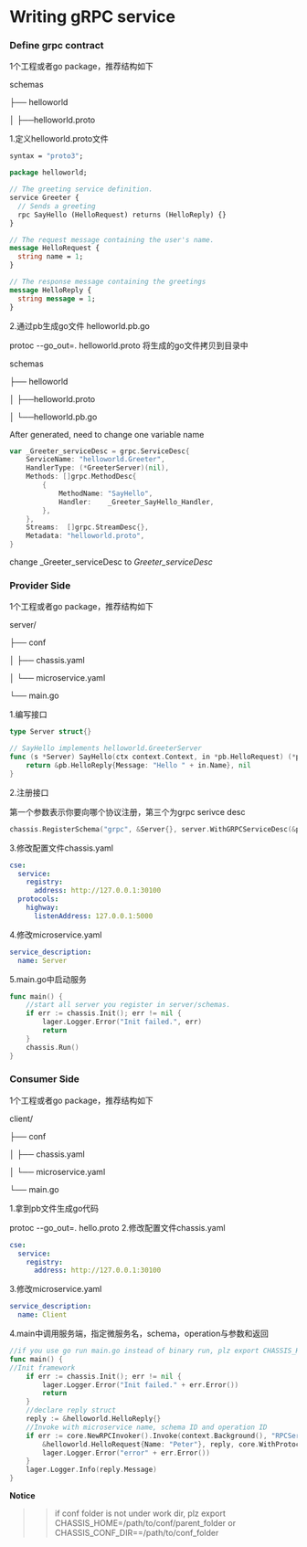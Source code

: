 Writing gRPC service
==========================================
### Define grpc contract
1个工程或者go package，推荐结构如下

schemas

├── helloworld

│ ├──helloworld.proto

1.定义helloworld.proto文件
```proto
syntax = "proto3";

package helloworld;

// The greeting service definition.
service Greeter {
  // Sends a greeting
  rpc SayHello (HelloRequest) returns (HelloReply) {}
}

// The request message containing the user's name.
message HelloRequest {
  string name = 1;
}

// The response message containing the greetings
message HelloReply {
  string message = 1;
}

```
2.通过pb生成go文件 helloworld.pb.go

protoc --go_out=. helloworld.proto
将生成的go文件拷贝到目录中

schemas

├── helloworld

│ ├──helloworld.proto

│ └──helloworld.pb.go

After generated, need to change one variable name
```go
var _Greeter_serviceDesc = grpc.ServiceDesc{
	ServiceName: "helloworld.Greeter",
	HandlerType: (*GreeterServer)(nil),
	Methods: []grpc.MethodDesc{
		{
			MethodName: "SayHello",
			Handler:    _Greeter_SayHello_Handler,
		},
	},
	Streams:  []grpc.StreamDesc{},
	Metadata: "helloworld.proto",
}
```

change _Greeter_serviceDesc to *Greeter_serviceDesc*

### Provider Side
1个工程或者go package，推荐结构如下

server/

├── conf

│ ├── chassis.yaml

│ └── microservice.yaml

└── main.go

1.编写接口
```go
type Server struct{}

// SayHello implements helloworld.GreeterServer
func (s *Server) SayHello(ctx context.Context, in *pb.HelloRequest) (*pb.HelloReply, error) {
	return &pb.HelloReply{Message: "Hello " + in.Name}, nil
}
```
2.注册接口

第一个参数表示你要向哪个协议注册，第三个为grpc serivce desc

```go
chassis.RegisterSchema("grpc", &Server{}, server.WithGRPCServiceDesc(&pb.Greeter_serviceDesc))
```


3.修改配置文件chassis.yaml
```yaml
cse:
  service:
    registry:
      address: http://127.0.0.1:30100
  protocols:
    highway:
      listenAddress: 127.0.0.1:5000
```
4.修改microservice.yaml
```yaml
service_description:
  name: Server
```
5.main.go中启动服务
```go
func main() {
    //start all server you register in server/schemas.
    if err := chassis.Init(); err != nil {
        lager.Logger.Error("Init failed.", err)
        return
    }
    chassis.Run()
}
```
### Consumer Side
1个工程或者go package，推荐结构如下

client/

├── conf

│ ├── chassis.yaml

│ └── microservice.yaml

└── main.go

1.拿到pb文件生成go代码

protoc --go_out=. hello.proto
2.修改配置文件chassis.yaml

```yaml
cse:
  service:
    registry:
      address: http://127.0.0.1:30100
```
3.修改microservice.yaml
```yaml
service_description:
  name: Client
```
4.main中调用服务端，指定微服务名，schema，operation与参数和返回
```go
//if you use go run main.go instead of binary run, plz export CHASSIS_HOME=/path/to/conf/folder
func main() {
//Init framework
	if err := chassis.Init(); err != nil {
		lager.Logger.Error("Init failed." + err.Error())
		return
	}
	//declare reply struct
	reply := &helloworld.HelloReply{}
	//Invoke with microservice name, schema ID and operation ID
	if err := core.NewRPCInvoker().Invoke(context.Background(), "RPCServer", "helloworld.Greeter", "SayHello",
		&helloworld.HelloRequest{Name: "Peter"}, reply, core.WithProtocol("grpc")); err != nil {
		lager.Logger.Error("error" + err.Error())
	}
	lager.Logger.Info(reply.Message)
}
```

**Notice**
>> if conf folder is not under work dir, plz export CHASSIS_HOME=/path/to/conf/parent_folder or CHASSIS_CONF_DIR==/path/to/conf_folder